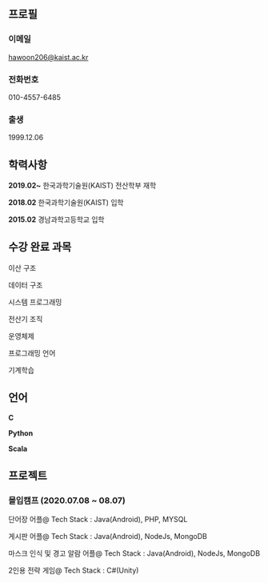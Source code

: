 ## 프로필

### 이메일
hawoon206@kaist.ac.kr

### 전화번호
010-4557-6485

### 출생
1999.12.06


## 학력사항

**2019.02~** 한국과학기술원(KAIST) 전산학부 재학

**2018.02**  한국과학기술원(KAIST) 입학

**2015.02**  경남과학고등학교 입학


## 수강 완료 과목 
이산 구조

데이터 구조

시스템 프로그래밍

전산기 조직

운영체제

프로그래밍 언어

기계학습


## 언어

**C**

**Python**

**Scala**


## 프로젝트

### 몰입캠프 (2020.07.08 ~ 08.07)

단어장 어플@
Tech Stack : Java(Android), PHP, MYSQL

게시판 어플@
Tech Stack : Java(Android), NodeJs, MongoDB

마스크 인식 및 경고 알람 어플@
Tech Stack : Java(Android), NodeJs, MongoDB

2인용 전략 게임@
Tech Stack : C#(Unity)



